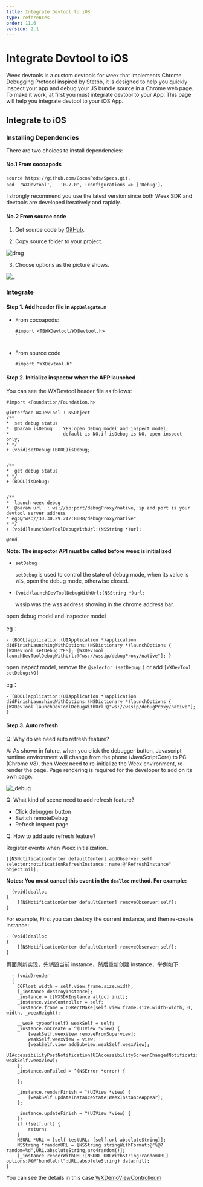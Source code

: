 ```yaml
---
title: Integrate Devtool to iOS   
type: references
order: 11.6
version: 2.1
---
```


# Integrate Devtool to iOS

Weex devtools is a custom devtools for weex that implements Chrome Debugging Protocol inspired by Stetho, it is designed to help you quickly inspect your app and debug your JS bundle source in a Chrome web page. To make it work, at first you must integrate devtool to your App. This page will help you integrate devtool to your iOS App.

## Integrate to iOS 

### Installing Dependencies

There are two choices to install dependencies: 

#### No.1 From cocoapods

```
source https://github.com/CocoaPods/Specs.git，
pod  'WXDevtool',   '0.7.0', :configurations => ['Debug']，
```

I strongly recommend you use the latest version since both Weex SDK and devtools are developed iteratively and rapidly.

#### No.2 From source code

1. Get source code by [GitHub](https://github.com/weexteam/weex-devtool-iOS).

2. Copy source folder to your project.

  ![drag](//img.alicdn.com/tps/TB1MXjjNXXXXXXlXpXXXXXXXXXX-795-326.png)

3. Choose options as the picture shows.

  ![_](//img.alicdn.com/tps/TB1A518NXXXXXbZXFXXXXXXXXXX-642-154.png)

### Integrate

#### Step 1. Add header file in `AppDelegate.m`

  - From cocoapods:

    ```
    #import <TBWXDevtool/WXDevtool.h>
    ``
  
  - From source code

    ```
    #import "WXDevtool.h"
    ```

#### Step 2. Initialize inspector when the APP launched

You can see the WXDevtool header file as follows:
    
```object-c
#import <Foundation/Foundation.h>

@interface WXDevTool : NSObject
/**
*  set debug status
*  @param isDebug  : YES:open debug model and inspect model;
*                    default is NO,if isDebug is NO, open inspect only;
* */
+ (void)setDebug:(BOOL)isDebug;


/**
*  get debug status
* */  
+ (BOOL)isDebug;


/**
*  launch weex debug
*  @param url  : ws://ip:port/debugProxy/native, ip and port is your devtool server address
* eg:@"ws://30.30.29.242:8088/debugProxy/native"
* */
+ (void)launchDevToolDebugWithUrl:(NSString *)url;

@end
```

**Note: The inspector API must be called before weex is initialized**

- `setDebug`

  `setDebug` is used to control the state of debug mode, when its value is `YES`, open the debug mode, otherwise closed.

- `(void)launchDevToolDebugWithUrl:(NSString *)url;`

  wssip was the wss address showing in the chrome address bar.

open debug model and inspector model

eg：

```object-c 
- (BOOL)application:(UIApplication *)application didFinishLaunchingWithOptions:(NSDictionary *)launchOptions { [WXDevTool setDebug:YES]; [WXDevTool launchDevToolDebugWithUrl:@"ws://wssip/debugProxy/native"]; }
```

open inspect model, remove the `@selector
(setDebug:)` or add `[WXDevTool setDebug:NO]`

eg：

```object-c 
- (BOOL)application:(UIApplication *)application didFinishLaunchingWithOptions:(NSDictionary *)launchOptions { [WXDevTool launchDevToolDebugWithUrl:@"ws://wssip/debugProxy/native"]; }
```

#### Step 3. Auto refresh

Q: Why do we need auto refresh feature?

A: As shown in future, when you click the debugger button, Javascript runtime environment will change from the phone (JavaScriptCore) to PC (Chrome V8), then Weex need to re-initialize the Weex environment, re-render the page. Page rendering is required for the developer to add on its own page.

![_debug](//img.alicdn.com/tps/TB1xRHhNXXXXXakXpXXXXXXXXXX-1498-668.png)

Q: What kind of scene need to add refresh feature?

- Click debugger button
- Switch remoteDebug
- Refresh inspect page

Q: How to add auto refresh feature?

Register events when Weex initialization.

```object-c
[[NSNotificationCenter defaultCenter] addObserver:self selector:notificationRefreshInstance: name:@"RefreshInstance" object:nil];
```

**Notes: You must cancel this event in the `dealloc` method. For example:**

```
- (void)dealloc
{
    [[NSNotificationCenter defaultCenter] removeObserver:self];
}
```

For example, First you can destroy the current instance, and then re-create instance:

    
```
- (void)dealloc
{
    [[NSNotificationCenter defaultCenter] removeObserver:self];
}
```

页面刷新实现，先销毁当前 instance，然后重新创建 instance，举例如下:

```
  - (void)render
  {
    CGFloat width = self.view.frame.size.width;
    [_instance destroyInstance];
    _instance = [[WXSDKInstance alloc] init];
    _instance.viewController = self;
    _instance.frame = CGRectMake(self.view.frame.size.width-width, 0, width, _weexHeight);
    
    __weak typeof(self) weakSelf = self;
    _instance.onCreate = ^(UIView *view) {
        [weakSelf.weexView removeFromSuperview];
        weakSelf.weexView = view;
        [weakSelf.view addSubview:weakSelf.weexView];
        UIAccessibilityPostNotification(UIAccessibilityScreenChangedNotification,  weakSelf.weexView);
    };
    _instance.onFailed = ^(NSError *error) {
        
    };
    
    _instance.renderFinish = ^(UIView *view) {
        [weakSelf updateInstanceState:WeexInstanceAppear];
    };
    
    _instance.updateFinish = ^(UIView *view) {
    };
    if (!self.url) {
        return;
    }
    NSURL *URL = [self testURL: [self.url absoluteString]];
    NSString *randomURL = [NSString stringWithFormat:@"%@?random=%d",URL.absoluteString,arc4random()];
    [_instance renderWithURL:[NSURL URLWithString:randomURL] options:@{@"bundleUrl":URL.absoluteString} data:nil];
}
```

You can see the details in this case [WXDemoViewController.m](https://github.com/weexteam/weex-devtool-iOS/blob/master/Devtools/playground/WeexDemo/WXDemoViewController.m)
